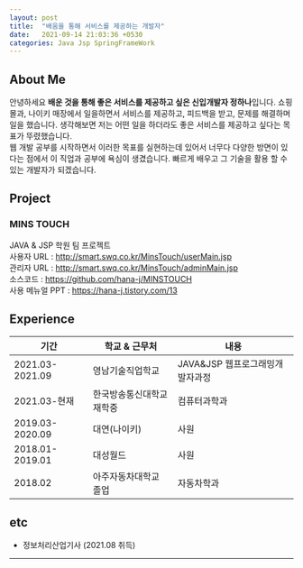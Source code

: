 ```yaml
---
layout: post
title:  "배움을 통해 서비스를 제공하는 개발자"
date:   2021-09-14 21:03:36 +0530
categories: Java Jsp SpringFrameWork
---
```

## About Me
 안녕하세요 **배운 것을 통해 좋은 서비스를 제공하고 싶은 신입개발자 정하나**입니다. 쇼핑몰과, 나이키 매장에서 일을하면서 서비스를 제공하고, 피드백을 받고, 문제를 해결하며 일을 했습니다. 생각해보면 저는 어떤 일을 하더라도 좋은 서비스를 제공하고 싶다는 목표가 뚜렸했습니다.<br>
웹 개발 공부를 시작하면서 이러한 목표를 실현하는데 있어서 너무다 다양한 방면이 있다는 점에서 이 직업과 공부에 욕심이 생겼습니다. 빠르게 배우고 그 기술을 활용 할 수 있는 개발자가 되겠습니다.


## Project
### MINS TOUCH
JAVA & JSP 학원 팀 프로젝트 <br>
사용자 URL : http://smart.swq.co.kr/MinsTouch/userMain.jsp<br>
관리자 URL : http://smart.swq.co.kr/MinsTouch/adminMain.jsp<br>
소스코드   : https://github.com/hana-j/MINSTOUCH<br>
사용 메뉴얼 PPT : https://hana-j.tistory.com/13

## Experience
|기간|학교 & 근무처|내용|
|----|----|----|
|2021.03-2021.09|영남기술직업학교|JAVA&JSP 웹프로그래밍개발자과정|
|2021.03-현재|한국방송통신대학교 재학중|컴퓨터과학과|
|2019.03-2020.09|대연(나이키)|사원|
|2018.01-2019.01|대성월드|사원|
|2018.02|아주자동차대학교 졸업|자동차학과|

## etc
* 정보처리산업기사 (2021.08 취득)
---
